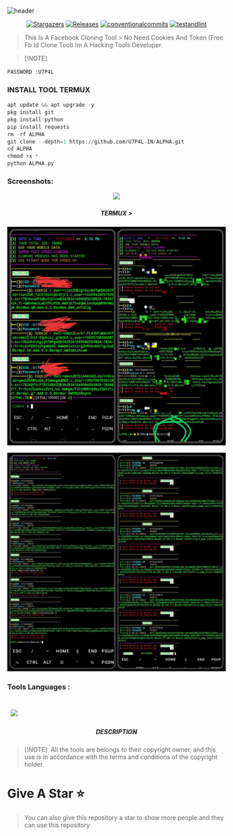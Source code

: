 ![header](https://capsule-render.vercel.app/api?type=waving&color=auto&height=300&section=header&text=ALPHA%20PLUS&fontSize=90&animation=fadeIn&fontAlignY=38&desc=ALPHA%20FB%20CLONING%20SCRIPT%20USING%20FOR%20ID%20CLONING&descAlignY=51&descAlign=62)

</p>
   <p align="center">
      <a href="https://github.com/U7P4L-IN/ALPHA/stargazers">
      <img alt="Stargazers" src="https://img.shields.io/github/stars/U7P4L-IN/ALPHA?style=for-the-badge&logo=github&color=f4dbd6&logoColor=D9E0EE&labelColor=302D41"></a>
      <a href="https://github.com/U7P4L-IN/ALPHA/releases/latest">
      <img alt="Releases" src="https://img.shields.io/github/release/U7P4L-IN/ALPHA?style=for-the-badge&logo=semantic-release&color=f5bde6&logoColor=D9E0EE&labelColor=302D41"/></a>
      <a href="https://www.conventionalcommits.org/en/v1.0.0/">
      <img alt="conventionalcommits" src="https://img.shields.io/badge/Conventional%20Commits-1.0.0-%23FE5196?style=for-the-badge&logo=conventionalcommits&color=ee99a0&logoColor=D9E0EE&labelColor=302D41"></a>
      <a href="https://github.com/U7P4L-IN/ALPHA/actions/workflows/github-action.yml">
      <img alt="testandlint" src="https://img.shields.io/github/actions/workflow/status/vn7n24fzkq/github-profile-summary-cards/test-and-lint.yml?branch=main&label=Test%20and%20Lint&style=for-the-badge&color=a6da95"></a>
   </p>

> This Is A Facebook Cloning Tool > No Need Cookies And Token (Free Fb Id Clone Tool) Im A Hacking Tools Developer.


> [!NOTE]  
```python
PASSWORD :U7P4L
```

### INSTALL TOOL TERMUX
```python
apt update && apt upgrade -y
pkg install git
pkg install python
pip install requests
rm -rf ALPHA
git clone --depth=1 https://github.com/U7P4L-IN/ALPHA.git
cd ALPHA
chmod +x *
python ALPHA.py
```
### Screenshots:
<p align="center"><img src=".image/photo1.jpg">

<h5 align="center"><b>TERMUX > </b></h5>

<p align="center"><img src="./image/photo2.jpg">
<p align="center"><img src="./image/photo3.jpg">

### Tools Languages :

</a>

<br>
<a href="https://github.com/U7P4L-IN/ALPHA">
  <img align="center" style="margin:0.5rem" src="https://github-readme-stats.vercel.app/api/pin/?username=U7P4L-IN&repo=ALPHA&title_color=ffffff&text_color=c9cacc&icon_color=4AB197&bg_color=1A2B34" />
</a>

<h5 align="center"><b>DESCRIPTION</b></h5>

> [!NOTE]  
> All the tools are belongs to their copyright owner, and this use is in accordance with the terms and conditions of the copyright holder.

# Give A Star ⭐

> You can also give this repository a star to show more people and they can use this repository
